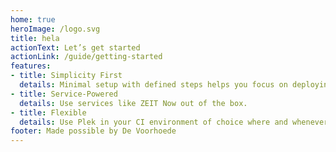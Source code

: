 ```yaml
---
home: true
heroImage: /logo.svg
title: hela
actionText: Let’s get started
actionLink: /guide/getting-started
features:
- title: Simplicity First
  details: Minimal setup with defined steps helps you focus on deploying.
- title: Service-Powered
  details: Use services like ZEIT Now out of the box.
- title: Flexible
  details: Use Plek in your CI environment of choice where and whenever you want.
footer: Made possible by De Voorhoede
---
```

